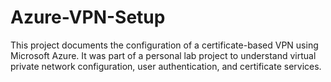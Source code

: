 # Azure-VPN-Setup
This project documents the configuration of a certificate-based VPN using Microsoft Azure. It was part of a personal lab project to understand virtual private network configuration, user authentication, and certificate services.

